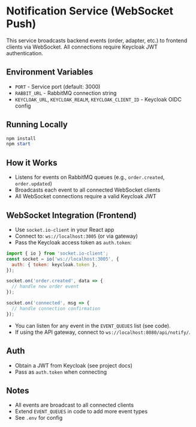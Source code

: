 # Notification Service (WebSocket Push)

This service broadcasts backend events (order, adapter, etc.) to frontend clients via WebSocket. All connections require Keycloak JWT authentication.

## Environment Variables
- `PORT` - Service port (default: 3000)
- `RABBIT_URL` - RabbitMQ connection string
- `KEYCLOAK_URL`, `KEYCLOAK_REALM`, `KEYCLOAK_CLIENT_ID` - Keycloak OIDC config

## Running Locally
```powershell
npm install
npm start
```

## How it Works
- Listens for events on RabbitMQ queues (e.g., `order.created`, `order.updated`)
- Broadcasts each event to all connected WebSocket clients
- All WebSocket connections require a valid Keycloak JWT

## WebSocket Integration (Frontend)
- Use `socket.io-client` in your React app
- Connect to: `ws://localhost:3005` (or via gateway)
- Pass the Keycloak access token as `auth.token`:

```js
import { io } from 'socket.io-client';
const socket = io('ws://localhost:3005', {
  auth: { token: keycloak.token },
});

socket.on('order.created', data => {
  // handle new order event
});

socket.on('connected', msg => {
  // handle connection confirmation
});
```

- You can listen for any event in the `EVENT_QUEUES` list (see code).
- If using the API gateway, connect to `ws://localhost:8080/api/notify/`.

## Auth
- Obtain a JWT from Keycloak (see project docs)
- Pass as `auth.token` when connecting

## Notes
- All events are broadcast to all connected clients
- Extend `EVENT_QUEUES` in code to add more event types
- See `.env` for config
